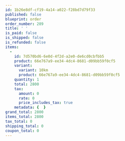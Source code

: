 ```yaml
---
id: 1b26e8df-cf19-4a14-a022-f28bd7d79f33
published: false
blueprint: order
order_number: 289
title: ' '
is_paid: false
is_shipped: false
is_refunded: false
items:
  -
    id: 7d570bd6-6e0d-4f2d-a2e0-de6cd0cbfbb5
    product: 66e767a9-ee34-4dc4-8681-d09bb59f0cf5
    variant:
      variant: 10km
      product: 66e767a9-ee34-4dc4-8681-d09bb59f0cf5
    quantity: 1
    total: 2800
    tax:
      amount: 0
      rate: 0
      price_includes_tax: true
    metadata: {  }
grand_total: 2800
items_total: 2800
tax_total: 0
shipping_total: 0
coupon_total: 0
---
```

